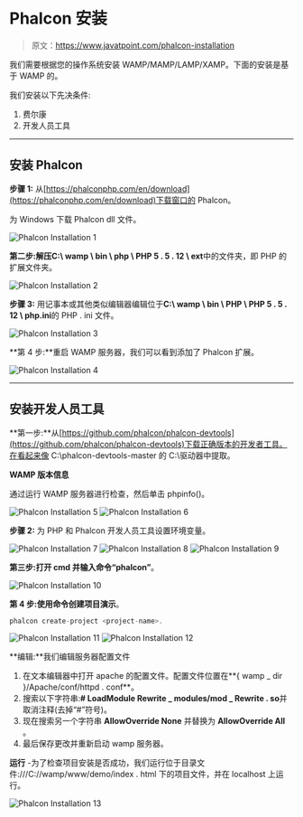 # Phalcon 安装

> 原文：<https://www.javatpoint.com/phalcon-installation>

我们需要根据您的操作系统安装 WAMP/MAMP/LAMP/XAMP。下面的安装是基于 WAMP 的。

我们安装以下先决条件:

1.  费尔康
2.  开发人员工具

* * *

## 安装 Phalcon

**步骤 1:** 从[https://phalconphp.com/en/download](https://phalconphp.com/en/download)下载窗口的 Phalcon。

为 Windows 下载 Phalcon dll 文件。

![Phalcon Installation 1](img/9d2af2e04b7feaedcf9a01e87586b785.png)

**第二步:**解压**C:\ wamp \ bin \ php \ PHP 5 . 5 . 12 \ ext**中的文件夹，即 PHP 的扩展文件夹。

![Phalcon Installation 2](img/b73b04c225ab6f6092bfe6466cb4ad27.png)

**步骤 3:** 用记事本或其他类似编辑器编辑位于**C:\ wamp \ bin \ PHP \ PHP 5 . 5 . 12 \ php.ini**的 PHP . ini 文件。

![Phalcon Installation 3](img/435cae877002bd37498e972700451030.png)

**第 4 步:**重启 WAMP 服务器，我们可以看到添加了 Phalcon 扩展。

![Phalcon Installation 4](img/42db87905eaba05e19a38cdd5a05ef21.png)

* * *

## 安装开发人员工具

**第一步:**从[https://github.com/phalcon/phalcon-devtools](https://github.com/phalcon/phalcon-devtools)下载正确版本的开发者工具。在看起来像 C:\phalcon-devtools-master 的 C:\驱动器中提取。

**WAMP 版本信息**

通过运行 WAMP 服务器进行检查，然后单击 phpinfo()。

![Phalcon Installation 5](img/7aa75c55e395204bf71114b5a7441249.png)
![Phalcon Installation 6](img/f88ae5001100031d53494c4c6551b992.png)

**步骤 2:** 为 PHP 和 Phalcon 开发人员工具设置环境变量。

![Phalcon Installation 7](img/69a62f3491f4c2a68cb325265eaaf6b9.png)
![Phalcon Installation 8](img/1a97ae0dd9b2ae7efa5470c8de8a45a8.png)
![Phalcon Installation 9](img/deecd77a370ea9726ee140e9c6d04dde.png)

**第三步:**打开 cmd 并输入命令**“phalcon”**。

![Phalcon Installation 10](img/775b13cb0716c0709bc72b0445767936.png)

**第 4 步:**使用命令创建项目**演示**。

```php
phalcon create-project <project-name>.

```

![Phalcon Installation 11](img/ecc20e09137c4b5b48b3503ed8635b70.png)
![Phalcon Installation 12](img/b38c361cbd168e1520e2e905dd94f930.png)

**编辑:**我们编辑服务器配置文件

1.  在文本编辑器中打开 apache 的配置文件。配置文件位置在**{ wamp _ dir }/Apache/conf/httpd . conf**。
2.  搜索以下字符串:**# LoadModule Rewrite _ modules/mod _ Rewrite . so**并取消注释(去掉“#”符号)。
3.  现在搜索另一个字符串 **AllowOverride None** 并替换为 **AllowOverride All** 。
4.  最后保存更改并重新启动 wamp 服务器。

**运行** -为了检查项目安装是否成功，我们运行位于目录文件:///C://wamp/www/demo/index . html 下的项目文件，并在 localhost 上运行。

![Phalcon Installation 13](img/948985778279ea3eb0e0ff2d73fe5d69.png)